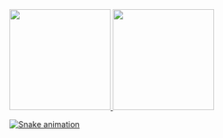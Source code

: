

<div>
<a href="https://github.com/thiagosctto">
<img loading="lazy" height="180em" src="https://github-readme-stats.vercel.app/api/top-langs/?username=thiagosctto&layout=compact&langs_count=7&theme=dracula"/>
<img loading="lazy" height="180em" src="https://github-readme-stats.vercel.app/api?username=thiagosctto&show_icons=true&theme=dracula&include_all_commits=true&count_private=true"/>
</div>

![Snake animation](https://github.com/thiagosctto/thiagosctto/blob/output/github-contribution-grid-snake.svg)
